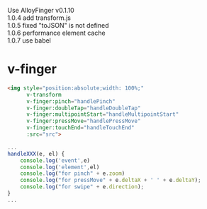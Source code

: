 Use AlloyFinger v0.1.10  
1.0.4 add transform.js  
1.0.5 fixed "toJSON" is not defined  
1.0.6 performance element cache  
1.0.7 use babel

# v-finger

```html
<img style="position:absolute;width: 100%;"
      v-transform
      v-finger:pinch="handlePinch"
      v-finger:doubleTap="handleDoubleTap"
      v-finger:multipointStart="handleMultipointStart"
      v-finger:pressMove="handlePressMove"
      v-finger:touchEnd="handleTouchEnd"
      :src="src">
```

```JavaScript
...
handleXXX(e, el) {
    console.log('event',e)
    console.log('element',el)
    console.log("for pinch" + e.zoom)
    console.log("for pressMove" + e.deltaX + ' ' + e.deltaY);
    console.log("for swipe" + e.direction);
}
...
```
